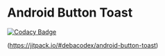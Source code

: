 # Android Button Toast

[![Codacy Badge](https://app.codacy.com/project/badge/Grade/912dadb940954419b5478ea10fdcc0d7)](https://app.codacy.com/gh/debacodex/android-button-toast/dashboard?utm_source=gh&utm_medium=referral&utm_content=&utm_campaign=Badge_grade)

(https://jitpack.io/#debacodex/android-button-toast)
